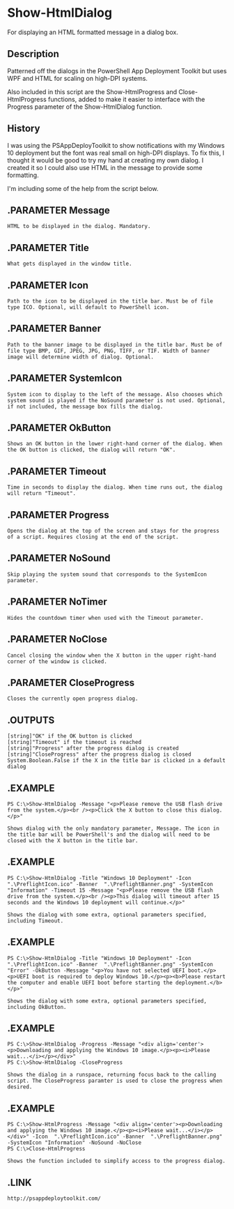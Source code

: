 # Show-HtmlDialog

For displaying an HTML formatted message in a dialog box.

## Description

Patterned off the dialogs in the PowerShell App Deployment Toolkit but uses WPF and HTML for scaling on high-DPI systems.

Also included in this script are the Show-HtmlProgress and Close-HtmlProgress functions, added to make it easier to interface with the Progress parameter of the Show-HtmlDialog function.

## History

I was using the PSAppDeployToolkit to show notifications with my Windows 10 deployment but the font was real small on high-DPI displays. To fix this, I thought it would be good to try my hand at creating my own dialog. I created it so I could also use HTML in the message to provide some formatting.

I'm including some of the help from the script below.

## .PARAMETER Message
    HTML to be displayed in the dialog. Mandatory.

## .PARAMETER Title
    What gets displayed in the window title.

## .PARAMETER Icon
    Path to the icon to be displayed in the title bar. Must be of file type ICO. Optional, will default to PowerShell icon.

## .PARAMETER Banner
    Path to the banner image to be displayed in the title bar. Must be of file type BMP, GIF, JPEG, JPG, PNG, TIFF, or TIF. Width of banner image will determine width of dialog. Optional.

## .PARAMETER SystemIcon
    System icon to display to the left of the message. Also chooses which system sound is played if the NoSound parameter is not used. Optional, if not included, the message box fills the dialog.

## .PARAMETER OkButton
    Shows an OK button in the lower right-hand corner of the dialog. When the OK button is clicked, the dialog will return "OK".

## .PARAMETER Timeout
    Time in seconds to display the dialog. When time runs out, the dialog will return "Timeout".

## .PARAMETER Progress
    Opens the dialog at the top of the screen and stays for the progress of a script. Requires closing at the end of the script.

## .PARAMETER NoSound
    Skip playing the system sound that corresponds to the SystemIcon parameter.

## .PARAMETER NoTimer
    Hides the countdown timer when used with the Timeout parameter.

## .PARAMETER NoClose
    Cancel closing the window when the X button in the upper right-hand corner of the window is clicked.

## .PARAMETER CloseProgress
    Closes the currently open progress dialog.

## .OUTPUTS
    [string]"OK" if the OK button is clicked
    [string]"Timeout" if the timeout is reached
    [string]"Progress" after the progress dialog is created
    [string]"CloseProgress" after the progress dialog is closed
    System.Boolean.False if the X in the title bar is clicked in a default dialog

## .EXAMPLE
    PS C:\>Show-HtmlDialog -Message "<p>Please remove the USB flash drive from the system.</p><br /><p>Click the X button to close this dialog.</p>"

    Shows dialog with the only mandatory parameter, Message. The icon in the title bar will be PowerShell's and the dialog will need to be closed with the X button in the title bar.

## .EXAMPLE
    PS C:\>Show-HtmlDialog -Title "Windows 10 Deployment" -Icon  ".\PreflightIcon.ico" -Banner  ".\PreflightBanner.png" -SystemIcon "Information" -Timeout 15 -Message "<p>Please remove the USB flash drive from the system.</p><br /><p>This dialog will timeout after 15 seconds and the Windows 10 deployment will continue.</p>"
    
    Shows the dialog with some extra, optional parameters specified, including Timeout.

## .EXAMPLE
    PS C:\>Show-HtmlDialog -Title "Windows 10 Deployment" -Icon  ".\PreflightIcon.ico" -Banner  ".\PreflightBanner.png" -SystemIcon "Error" -OkButton -Message "<p>You have not selected UEFI boot.</p><p>UEFI boot is required to deploy Windows 10.</p><p><b>Please restart the computer and enable UEFI boot before starting the deployment.</b></p>"
    
    Shows the dialog with some extra, optional parameters specified, including OkButton.

## .EXAMPLE
    PS C:\>Show-HtmlDialog -Progress -Message "<div align='center'><p>Downloading and applying the Windows 10 image.</p><p><i>Please wait...</i></p></div>"
    PS C:\>Show-HtmlDialog -CloseProgress

    Shows the dialog in a runspace, returning focus back to the calling script. The CloseProgress paramter is used to close the progress when desired.

## .EXAMPLE
    PS C:\>Show-HtmlProgress -Message "<div align='center'><p>Downloading and applying the Windows 10 image.</p><p><i>Please wait...</i></p></div>" -Icon  ".\PreflightIcon.ico" -Banner  ".\PreflightBanner.png" -SystemIcon "Information" -NoSound -NoClose
    PS C:\>Close-HtmlProgress

    Shows the function included to simplify access to the progress dialog.
    
## .LINK
    http://psappdeploytoolkit.com/